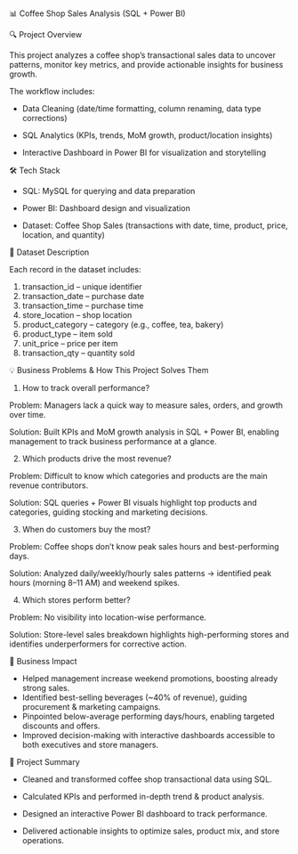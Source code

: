 📊 Coffee Shop Sales Analysis (SQL + Power BI)

🔍 Project Overview

This project analyzes a coffee shop’s transactional sales data to uncover patterns, monitor key metrics, and provide actionable insights for business growth.

The workflow includes:

- Data Cleaning (date/time formatting, column renaming, data type corrections)

- SQL Analytics (KPIs, trends, MoM growth, product/location insights)

- Interactive Dashboard in Power BI for visualization and storytelling

🛠️ Tech Stack

- SQL: MySQL for querying and data preparation

- Power BI: Dashboard design and visualization

- Dataset: Coffee Shop Sales (transactions with date, time, product, price, location, and quantity)

📂 Dataset Description

Each record in the dataset includes:

1. transaction_id – unique identifier
2. transaction_date – purchase date
3. transaction_time – purchase time
4. store_location – shop location
5. product_category – category (e.g., coffee, tea, bakery)
6. product_type – item sold
7. unit_price – price per item
8. transaction_qty – quantity sold


💡 Business Problems & How This Project Solves Them
1. How to track overall performance?

Problem: Managers lack a quick way to measure sales, orders, and growth over time.

Solution: Built KPIs and MoM growth analysis in SQL + Power BI, enabling management to track business performance at a glance.

2. Which products drive the most revenue?

Problem: Difficult to know which categories and products are the main revenue contributors.

Solution: SQL queries + Power BI visuals highlight top products and categories, guiding stocking and marketing decisions.

3. When do customers buy the most?

Problem: Coffee shops don’t know peak sales hours and best-performing days.

Solution: Analyzed daily/weekly/hourly sales patterns → identified peak hours (morning 8–11 AM) and weekend spikes.

4. Which stores perform better?

Problem: No visibility into location-wise performance.

Solution: Store-level sales breakdown highlights high-performing stores and identifies underperformers for corrective action.

🚀 Business Impact

- Helped management increase weekend promotions, boosting already strong sales.
- Identified best-selling beverages (~40% of revenue), guiding procurement & marketing campaigns.
- Pinpointed below-average performing days/hours, enabling targeted discounts and offers.
- Improved decision-making with interactive dashboards accessible to both executives and store managers.

📌 Project Summary

- Cleaned and transformed coffee shop transactional data using SQL.

- Calculated KPIs and performed in-depth trend & product analysis.

- Designed an interactive Power BI dashboard to track performance.

- Delivered actionable insights to optimize sales, product mix, and store operations.
